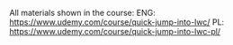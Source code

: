 All materials shown in the course: 
ENG: https://www.udemy.com/course/quick-jump-into-lwc/
PL: https://www.udemy.com/course/quick-jump-into-lwc-pl/
